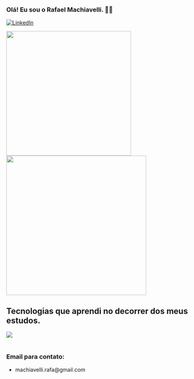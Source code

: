 

### Olá! Eu sou o Rafael Machiavelli. 🤙🏼  

[![LinkedIn](https://img.shields.io/badge/LinkedIn-0077B5?style=for-the-badge&logo=linkedin&logoColor=white)](https://www.linkedin.com/in/rafael-luna-mach)

<div>
   <img width="330" src="https://github-readme-stats.vercel.app/api/top-langs/?username=devlmach&layout=compact&theme=merko" /> 
   <img width="370" src="https://github-readme-stats.vercel.app/api?username=devlmach&show_icons=true&theme=merko" />
</div>

## Tecnologias que aprendi no decorrer dos meus estudos.

<div>
   <img src="https://skillicons.dev/icons?i=java,python,postgresql,javascript,html,css"/>
</div><br>

### Email para contato:
<ul>
    <li>
        <p> machiavelli.rafa@gmail.com
    </li>
</ul>

